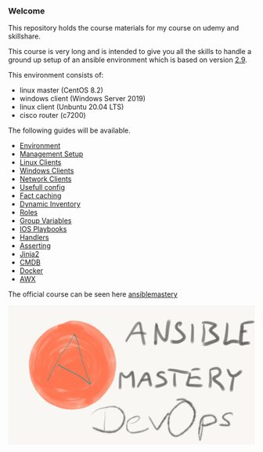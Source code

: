 ### Welcome

This repository holds the course materials for my course on udemy and skillshare.

This course is very long and is intended to give you all the skills to handle a ground up setup of an ansible environment which is based on version [2.9](https://docs.ansible.com/ansible/2.9/index.html).

This environment consists of:
- linux master (CentOS 8.2)
- windows client (Windows Server 2019)
- linux client (Unbuntu 20.04 LTS)
- cisco router (c7200)

The following guides will be available.
- [Environment](/guides/env.md)
- [Management Setup](/guides/amas.md)
- [Linux Clients](/guides/lin.md)
- [Windows Clients](/guides/win.md)
- [Network Clients](/guides/net.md)
- [Usefull config](/guides/usefull.md)
- [Fact caching](/guides/fact_cache.md)
- [Dynamic Inventory](/guides/dyn.md)
- [Roles](/guides/roles.md)
- [Group Variables](/guides/groupvars.md)
- [IOS Playbooks](/guides/iosex.md)
- [Handlers](/guides/handlers.md)
- [Asserting](/guides/assert.md)
- [Jinja2](/guides/jinja.md)
- [CMDB](/guides/anscmdb.md)
- [Docker](/guides/docker.md)
- [AWX](/guides/awx.md)

The official course can be seen here [ansiblemastery](https://www.udemy.com/course/ansible-mastery)

![intro](/pics/Intro.png)


